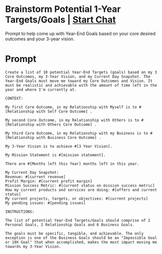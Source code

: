 

# Brainstorm Potential 1-Year Targets/Goals | [Start Chat](https://gptcall.net/chat.html?data=%7B%22contact%22%3A%7B%22id%22%3A%22a89f05b8-d867-417f-a513-711c502612c2%22%2C%22flow%22%3Atrue%7D%7D)
<p>Prompt to help come up with Year-End Goals based on your core desired outcomes and your 3-year vision.</p>

# Prompt

```
Create a list of 10 potential Year-End Targets (goals) based on my 3 Core Outcomes, my 3-Year Vision, and my Current Day Snapshot. The Year-End Goals must move me toward my Core Outcomes and Vision. It must be realistic and achievable with the amount of time left in the year and where I'm currently at.

CONTEXT: 

My first Core Outcome, in my Relationship with Myself is to #[Relationship with Self Core Outcome] .

My second Core Outcome, in my Relationship with Others is to #[Relationship with Others Core Outcome] .

My third Core Outcome, in my Relationship with my Business is to #[Relationship with Business Core Outcome] .

My 3-Year Vision is to achieve #[3 Year Vision].

My Mission Statement is #[mission statement].

There are #[Months left this Year] months left in this year.

My Current Day Snapshot:
Revenue: #[current revenue] 
Profit Margin: #[current profit margin] 
Mission Success Metric: #[current status on mission success metric] 
How my current products and services are doing: #[offers and current status] 
My current projects, targets, or objectives: #[current projects] 
My pending issues: #[pending issues] 

INSTRUCTIONS:

The list of potential Year-End Targets/Goals should comprise of 2 Personal Goals, 2 Relationship Goals and 6 Business Goals.

The goals must be specific, tangible, and achievable. The only exception is one of the Business Goals should be an "Impossible Goal or 10X Goal" that when accomplished, makes the most impact moving me towards my 3-Year Vision.
```





